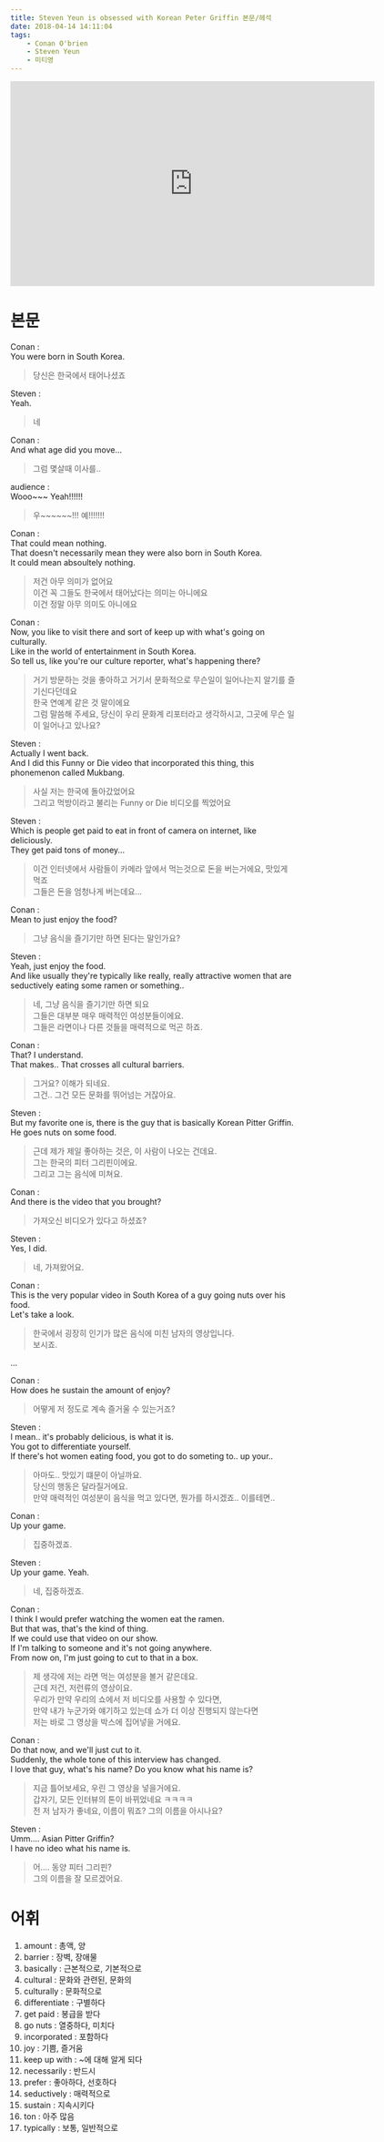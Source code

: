 ```yaml
---
title: Steven Yeun is obsessed with Korean Peter Griffin 본문/헤석
date: 2018-04-14 14:11:04
tags:
    - Conan O'brien
    - Steven Yeun
    - 미티영
---
```


<iframe width="640" height="360" src="https://www.youtube.com/embed/Ej092tY36IY" frameborder="0" allow="autoplay; encrypted-media" allowfullscreen></iframe>

# 본문
Conan :  
You were born in South Korea.  
> 당신은 한국에서 태어나셨죠  

Steven :  
Yeah.  
> 네  

Conan :  
And what age did you move...  
> 그럼 몇살때 이사를..  

audience :  
Wooo~~~ Yeah!!!!!!  
> 우~~~~~~!!! 예!!!!!!!  

Conan :  
That could mean nothing.  
That doesn't necessarily mean they were also born in South Korea.  
It could mean absoultely nothing.  
> 저건 아무 의미가 없어요  
이건 꼭 그들도 한국에서 태어났다는 의미는 아니에요  
이건 정말 아무 의미도 아니에요  

Conan :  
Now, you like to visit there and sort of keep up with what's going on culturally.  
Like in the world of entertainment in South Korea.  
So tell us, like you're our culture reporter, what's happening there?  
> 거기 방문하는 것을 좋아하고 거기서 문화적으로 무슨일이 일어나는지 알기를 즐기신다던데요  
한국 연예계 같은 것 말이에요  
그럼 말씀해 주세요, 당신이 우리 문화계 리포터라고 생각하시고, 그곳에 무슨 일이 일어나고 있나요?  

Steven :  
Actually I went back.  
And I did this Funny or Die video that incorporated this thing, this phonemenon called Mukbang.  
> 사실 저는 한국에 돌아갔었어요  
그리고 먹방이라고 불리는 Funny or Die 비디오를 찍었어요  

Steven :  
Which is people get paid to eat in front of camera on internet, like deliciously.  
They get paid tons of money...  
> 이건 인터넷에서 사람들이 카메라 앞에서 먹는것으로 돈을 버는거에요, 맛있게 먹죠  
그들은 돈을 엄청나게 버는데요...  

Conan :  
Mean to just enjoy the food?  
> 그냥 음식을 즐기기만 하면 된다는 말인가요?  

Steven :  
Yeah, just enjoy the food.  
And like usually they're typically like really, really attractive women that are seductively eating some ramen or something..  
> 네, 그냥 음식을 즐기기만 하면 되요  
그들은 대부분 매우 매력적인 여성분들이에요.  
그들은 라면이나 다른 것들을 매력적으로 먹곤 하죠.  

Conan :  
That? I understand.  
That makes.. That crosses all cultural barriers.  
> 그거요? 이해가 되네요.  
그건.. 그건 모든 문화를 뛰어넘는 거잖아요.  

Steven :  
But my favorite one is, there is the guy that is basically Korean Pitter Griffin.  
He goes nuts on some food.  
> 근데 제가 제일 좋아하는 것은, 이 사람이 나오는 건데요.  
그는 한국의 피터 그리핀이에요.  
그리고 그는 음식에 미쳐요.  

Conan :  
And there is the video that you brought?  
> 가져오신 비디오가 있다고 하셨죠?  

Steven :  
Yes, I did.  
> 네, 가져왔어요.  

Conan :  
This is the very popular video in South Korea of a guy going nuts over his food.  
Let's take a look.  
> 한국에서 굉장히 인기가 많은 음식에 미친 남자의 영상입니다.  
보시죠.  

...  

Conan :  
How does he sustain the amount of enjoy?  
> 어떻게 저 정도로 계속 즐거울 수 있는거죠?  

Steven :  
I mean.. it's probably delicious, is what it is.  
You got to differentiate yourself.  
If there's hot women eating food, you got to do someting to.. up your..  
> 아마도.. 맛있기 떄문이 아닐까요.  
당신의 행동은 달라질거에요.  
만약 매력적인 여성분이 음식을 먹고 있다면, 뭔가를 하시겠죠.. 이를테면..  

Conan :  
Up your game.  
> 집중하겠죠.  

Steven :  
Up your game. Yeah.  
> 네, 집중하겠죠.  

Conan :  
I think I would prefer watching the women eat the ramen.  
But that was, that's the kind of thing.  
If we could use that video on our show.  
If I'm talking to someone and it's not going anywhere.  
From now on, I'm just going to cut to that in a box.  
> 제 생각에 저는 라면 먹는 여성분을 볼거 같은데요.  
근데 저건, 저런류의 영상이요.  
우리가 만약 우리의 쇼에서 저 비디오를 사용할 수 있다면,  
만약 내가 누군가와 얘기하고 있는데 쇼가 더 이상 진행되지 않는다면  
저는 바로 그 영상을 박스에 집어넣을 거에요.  

Conan :  
Do that now, and we'll just cut to it.  
Suddenly, the whole tone of this interview has changed.  
I love that guy, what's his name? Do you know what his name is?  
> 지금 틀어보세요, 우린 그 영상을 넣을거에요.  
갑자기, 모든 인터뷰의 톤이 바뀌었네요 ㅋㅋㅋㅋ  
전 저 남자가 좋네요, 이름이 뭐죠? 그의 이름을 아시나요?  

Steven :  
Umm.... Asian Pitter Griffin?  
I have no ideo what his name is.  
> 어.... 동양 피터 그리핀?  
그의 이름을 잘 모르겠어요.  

# 어휘
1. amount : 총액, 양  
1. barrier : 장벽, 장애물  
1. basically : 근본적으로, 기본적으로  
1. cultural : 문화와 관련된, 문화의  
1. culturally : 문화적으로  
1. differentiate : 구별하다  
1. get paid : 봉급을 받다  
1. go nuts : 열중하다, 미치다  
1. incorporated : 포함하다  
1. joy : 기쁨, 즐거움  
1. keep up with : ~에 대해 알게 되다  
1. necessarily : 반드시  
1. prefer : 좋아하다, 선호하다  
1. seductively : 매력적으로  
1. sustain : 지속시키다  
1. ton : 아주 많음
1. typically : 보통, 일반적으로  

<!-- more -->